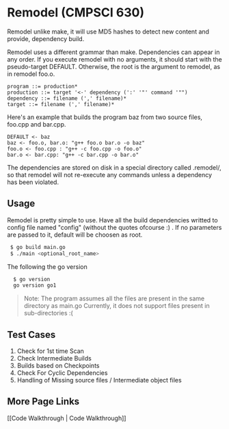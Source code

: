 Remodel (CMPSCI 630)
=======

Remodel unlike make, it will use MD5 hashes to detect new content and provide, dependency build.

Remodel uses a different grammar than make. Dependencies can appear in any order. If you execute remodel with no arguments, it should start with the pseudo-target DEFAULT. Otherwise, the root is the argument to remodel, as in remodel foo.o. 

    program ::= production*
    production ::= target '<-' dependency (':' '"' command '"")
    dependency ::= filename (',' filename)*
    target ::= filename (',' filename)*
	

Here's an example that builds the program baz from two source files, foo.cpp and bar.cpp. 

    DEFAULT <- baz
    baz <- foo.o, bar.o: "g++ foo.o bar.o -o baz"
    foo.o <- foo.cpp : "g++ -c foo.cpp -o foo.o"
    bar.o <- bar.cpp: "g++ -c bar.cpp -o bar.o"
	

The dependencies are stored on disk in a special directory called .remodel/, so that remodel will not re-execute any commands unless a dependency has been violated.


Usage
------

Remodel is pretty simple to use. Have all the build dependencies writted to config file
named "config" (without the quotes ofcourse :) . If no parameters are passed to it, default will be
choosen as root.

```bash
 $ go build main.go
 $ ./main <optional_root_name>
```

The following the go version

```bash
  $ go version
  go version go1
```


> Note: The program assumes all the files are present in the same directory as main.go
> Currently, it does not support files present in sub-directories :(


Test Cases
----------

1. Check for 1st time Scan 
2. Check Intermediate Builds 
3. Builds based on Checkpoints 
4. Check For Cyclic Dependencies
5. Handling of Missing source files / Intermediate object files


More Page Links
---------------
[[Code Walkthrough | Code Walkthrough]]